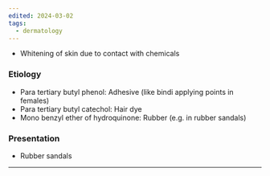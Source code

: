 ```yaml
---
edited: 2024-03-02
tags:
  - dermatology
---
```

- Whitening of skin due to contact with chemicals
### Etiology
- Para tertiary butyl phenol: Adhesive (like bindi applying points in females)
- Para tertiary butyl catechol: Hair dye
- Mono benzyl ether of hydroquinone: Rubber (e.g. in rubber sandals)

### Presentation
- Rubber sandals 

---
